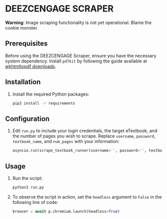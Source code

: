 # DEEZCENGAGE SCRAPER

**Warning**: Image scraping functionality is not yet operational. Blame the cookie monster.

## Prerequisites
Before using the DEEZCENGAGE Scraper, ensure you have the necessary system dependency. Install `pdfkit` by following the guide available at [wkhtmltopdf downloads](https://wkhtmltopdf.org/downloads.html).

## Installation
1. Install the required Python packages:
   ```bash
   pip3 install -r requirements
   ```

## Configuration
1. Edit `run.py` to include your login credentials, the target eTextbook, and the number of pages you wish to scrape. Replace `username`, `password`, `textbook_name`, and `num_pages` with your information:
   ```python
   asyncio.run(scrape_textbook_runner(username='', password='', textbook_name='eTextbook: Introduction to Algorithms and Data Structures', num_pages=10))
   ```

## Usage
1. Run the script:
   ```bash
   python3 run.py
   ```

2. To observe the script in action, set the `headless` argument to `False` in the following line of code:
   ```python
   browser = await p.chromium.launch(headless=True)
   ```